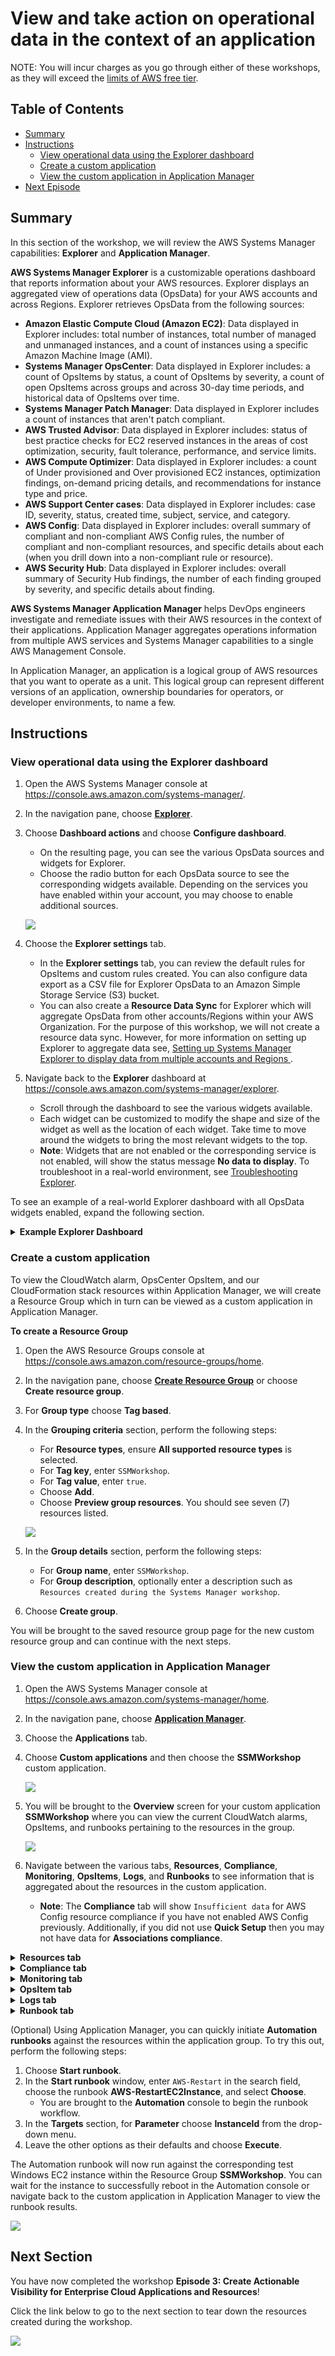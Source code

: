 # View and take action on operational data in the context of an application

NOTE: You will incur charges as you go through either of these workshops, as they will exceed the [limits of AWS free tier](http://docs.aws.amazon.com/awsaccountbilling/latest/aboutv2/free-tier-limits.html).

## Table of Contents

- [Summary](#summary)
- [Instructions](#instructions)
    - [View operational data using the Explorer dashboard](#view-operational-data-using-the-explorer-dashboard)
    - [Create a custom application](#create-a-custom-application)
    - [View the custom application in Application Manager](#view-the-custom-application-in-application-manager)
- [Next Episode](#next-section)

## Summary

In this section of the workshop, we will review the AWS Systems Manager capabilities: **Explorer** and **Application Manager**.

**AWS Systems Manager Explorer** is a customizable operations dashboard that reports information about your AWS resources. Explorer displays an aggregated view of operations data (OpsData) for your AWS accounts and across Regions. Explorer retrieves OpsData from the following sources:

- **Amazon Elastic Compute Cloud (Amazon EC2)**: Data displayed in Explorer includes: total number of instances, total number of managed and unmanaged instances, and a count of instances using a specific Amazon Machine Image (AMI).
- **Systems Manager OpsCenter**: Data displayed in Explorer includes: a count of OpsItems by status, a count of OpsItems by severity, a count of open OpsItems across groups and across 30-day time periods, and historical data of OpsItems over time.
- **Systems Manager Patch Manager**: Data displayed in Explorer includes a count of instances that aren't patch compliant.
- **AWS Trusted Advisor**: Data displayed in Explorer includes: status of best practice checks for EC2 reserved instances in the areas of cost optimization, security, fault tolerance, performance, and service limits.
- **AWS Compute Optimizer**: Data displayed in Explorer includes: a count of Under provisioned and Over provisioned EC2 instances, optimization findings, on-demand pricing details, and recommendations for instance type and price.
- **AWS Support Center cases**: Data displayed in Explorer includes: case ID, severity, status, created time, subject, service, and category.
- **AWS Config**: Data displayed in Explorer includes: overall summary of compliant and non-compliant AWS Config rules, the number of compliant and non-compliant resources, and specific details about each (when you drill down into a non-compliant rule or resource).
- **AWS Security Hub**: Data displayed in Explorer includes: overall summary of Security Hub findings, the number of each finding grouped by severity, and specific details about finding.
    
**AWS Systems Manager Application Manager** helps DevOps engineers investigate and remediate issues with their AWS resources in the context of their applications. Application Manager aggregates operations information from multiple AWS services and Systems Manager capabilities to a single AWS Management Console.

In Application Manager, an application is a logical group of AWS resources that you want to operate as a unit. This logical group can represent different versions of an application, ownership boundaries for operators, or developer environments, to name a few.

## Instructions

### View operational data using the Explorer dashboard

1. Open the AWS Systems Manager console at https://console.aws.amazon.com/systems-manager/.
1. In the navigation pane, choose [**Explorer**](https://console.aws.amazon.com/systems-manager/explorers).
1. Choose **Dashboard actions** and choose **Configure dashboard**.
    - On the resulting page, you can see the various OpsData sources and widgets for Explorer.
    - Choose the radio button for each OpsData source to see the corresponding widgets available. Depending on the services you have enabled within your account, you may choose to enable additional sources.
    
    ![](/media/episode-03-explorer-configure.png)

1. Choose the **Explorer settings** tab.
    - In the **Explorer settings** tab, you can review the default rules for OpsItems and custom rules created. You can also configure data export as a CSV file for Explorer OpsData to an Amazon Simple Storage Service (S3) bucket.
    - You can also create a **Resource Data Sync** for Explorer which will aggregate OpsData from other accounts/Regions within your AWS Organization. For the purpose of this workshop, we will not create a resource data sync. However, for more information on setting up Explorer to aggregate data see, [Setting up Systems Manager Explorer to display data from multiple accounts and Regions ](https://docs.aws.amazon.com/systems-manager/latest/userguide/Explorer-resource-data-sync.html).

1. Navigate back to the **Explorer** dashboard at https://console.aws.amazon.com/systems-manager/explorer.
    - Scroll through the dashboard to see the various widgets available.
    - Each widget can be customized to modify the shape and size of the widget as well as the location of each widget. Take time to move around the widgets to bring the most relevant widgets to the top.
    - **Note**: Widgets that are not enabled or the corresponding service is not enabled, will show the status message **No data to display**. To troubleshoot in a real-world environment, see [Troubleshooting Explorer](https://docs.aws.amazon.com/console/systems-manager/Explorer-troubleshooting).
    
To see an example of a real-world Explorer dashboard with all OpsData widgets enabled, expand the following section.

<details>
<summary><b>Example Explorer Dashboard</b></summary><p>

![](/media/episode-03-example-explorer.png)

</p></details>

### Create a custom application

To view the CloudWatch alarm, OpsCenter OpsItem, and our CloudFormation stack resources within Application Manager, we will create a Resource Group which in turn can be viewed as a custom application in Application Manager.

**To create a Resource Group**

1. Open the AWS Resource Groups console at https://console.aws.amazon.com/resource-groups/home.
1. In the navigation pane, choose [**Create Resource Group**](https://console.aws.amazon.com/resource-groups/groups/new) or choose **Create resource group**.
1. For **Group type** choose **Tag based**.
1. In the **Grouping criteria** section, perform the following steps:
    - For **Resource types**, ensure **All supported resource types** is selected.
    - For **Tag key**, enter ```SSMWorkshop```.
    - For **Tag value**, enter ```true```.
    - Choose **Add**.
    - Choose **Preview group resources**. You should see seven (7) resources listed.
    
    ![](/media/episode-03-resource-group.png)
    
1. In the **Group details** section, perform the following steps:
    - For **Group name**, enter ```SSMWorkshop```.
    - For **Group description**, optionally enter a description such as ```Resources created during the Systems Manager workshop```.
1. Choose **Create group**.

You will be brought to the saved resource group page for the new custom resource group and can continue with the next steps.

### View the custom application in Application Manager

1. Open the AWS Systems Manager console at https://console.aws.amazon.com/systems-manager/home.
1. In the navigation pane, choose [**Application Manager**](https://console.aws.amazon.com/systems-manager/appmanager).
1. Choose the **Applications** tab.
1. Choose **Custom applications** and then choose the **SSMWorkshop** custom application.

    ![](/media/episode-03-custom-application.png)

1. You will be brought to the **Overview** screen for your custom application **SSMWorkshop** where you can view the current CloudWatch alarms, OpsItems, and runbooks pertaining to the resources in the group.

    ![](/media/episode-03-app-overview.png)
    
1. Navigate between the various tabs, **Resources**, **Compliance**, **Monitoring**, **OpsItems**, **Logs**, and **Runbooks** to see information that is aggregated about the resources in the custom application.

    - **Note**: The **Compliance** tab will show ```Insufficient data``` for AWS Config resource compliance if you have not enabled AWS Config previously. Additionally, if you did not use **Quick Setup** then you may not have data for **Associations compliance**.

<details>
<summary><b>Resources tab</b></summary><p>

![](/media/episode-03-resources-tab.png)

</p></details>

<details>
<summary><b>Compliance tab</b></summary><p>

![](/media/episode-03-compliance-tab.png)

</p></details>

<details>
<summary><b>Monitoring tab</b></summary><p>

![](/media/episode-03-monitoring-tab.png)

</p></details>

<details>
<summary><b>OpsItem tab</b></summary><p>

![](/media/episode-03-opsitems-tab.png)

</p></details>

<details>
<summary><b>Logs tab</b></summary><p>

![](/media/episode-03-logs-tab.png)

</p></details>

<details>
<summary><b>Runbook tab</b></summary><p>

![](/media/episode-03-runbook-tab.png)

</p></details>

(Optional) Using Application Manager, you can quickly initiate **Automation runbooks** against the resources within the application group. To try this out, perform the following steps:

1. Choose **Start runbook**.
1. In the **Start runbook** window, enter ```AWS-Restart``` in the search field, choose the runbook **AWS-RestartEC2Instance**, and select **Choose**.
    - You are brought to the **Automation** console to begin the runbook workflow.
1. In the **Targets** section, for **Parameter** choose **InstanceId** from the drop-down menu.
1. Leave the other options as their defaults and choose **Execute**.

The Automation runbook will now run against the corresponding test Windows EC2 instance within the Resource Group **SSMWorkshop**. You can wait for the instance to successfully reboot in the Automation console or navigate back to the custom application in Application Manager to view the runbook results.

![](/media/episode-03-runbook-results.png)


## Next Section

You have now completed the workshop **Episode 3: Create Actionable Visibility for Enterprise Cloud Applications and Resources**!

Click the link below to go to the next section to tear down the resources created during the workshop.

[![](media/tear-down.png)](/episode-03-step-04-tear-down.md)